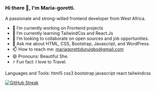 ### Hi there 👋, I'm Maria-goretti.

A passionate and strong-willed frontend developer from West Africa.

- 🔭 I’m currently working on Frontend projects
- 🌱 I’m currently learning TailwindCss and React.Js
- 👯 I’m looking to collaborate on open sources and job opportunities.
- 💬 Ask me about HTML, CSS, Bootstrap, Javascript, and WordPress.
- 📫 How to reach me: mariagorettiduruigbo@gmail.com
- 😄 Pronouns: Beautiful She.
- ⚡ Fun fact: I love to Travel.

Languages and Tools:
html5 css3 bootstrap javascript react tailwindcss

[![GitHub Streak](https://github-readme-streak-stats.herokuapp.com?user=Mariajiwuaku)](https://git.io/streak-stats)


